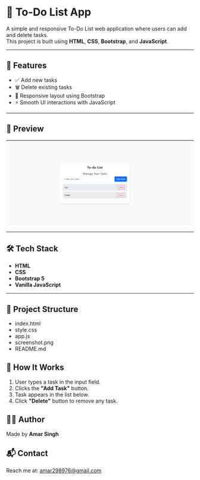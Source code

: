 # 📝 To-Do List App

A simple and responsive To-Do List web application where users can add and delete tasks.  
This project is built using **HTML**, **CSS**, **Bootstrap**, and **JavaScript**.

---

## 🚀 Features

- ✅ Add new tasks  
- 🗑️ Delete existing tasks  
- 📱 Responsive layout using Bootstrap  
- ⚡ Smooth UI interactions with JavaScript  

---

## 📸 Preview

![To-Do App Screenshot](screenshot.png)

---

## 🛠️ Tech Stack

- **HTML**
- **CSS**
- **Bootstrap 5**
- **Vanilla JavaScript**

---

## 📂 Project Structure

- index.html
- style.css
- app.js
- screenshot.png
- README.md

## 🧠 How It Works

1. User types a task in the input field.
2. Clicks the **"Add Task"** button.
3. Task appears in the list below.
4. Click **"Delete"** button to remove any task.

## 👨‍💻 Author

Made by **Amar Singh**

## 📬 Contact

Reach me at: amar298976@gmail.com
